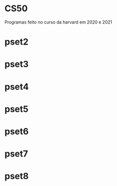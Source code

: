 # CS50

Programas feito no curso da harvard em 2020 e 2021

# pset2

# pset3

# pset4

# pset5

# pset6

# pset7

# pset8
